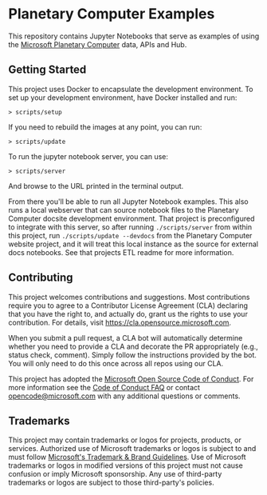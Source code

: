 # Planetary Computer Examples

This repository contains Jupyter Notebooks that serve as examples of using the [Microsoft Planetary Computer](https://planetarycomputer.microsoft.com) data, APIs and Hub.

## Getting Started

This project uses Docker to encapsulate the development environment. To set up your development
environment, have Docker installed and run:

```
> scripts/setup
```

If you need to rebuild the images at any point, you
can run:

```
> scripts/update
```

To run the jupyter notebook server, you can use:

```
> scripts/server
```

And browse to the URL printed in the terminal output.

From there you'll be able to run all Jupyter Notebook examples. This also
runs a local webserver that can source notebook files to the Planetary
Computer docsite development environment. That project is preconfigured to
integrate with this server, so after running `./scripts/server` from within
this project, run `./scripts/update --devdocs` from the Planetary Computer
website project, and it will treat this local instance as the source for
external docs notebooks. See that projects ETL readme for more information.

## Contributing

This project welcomes contributions and suggestions.  Most contributions require you to agree to a
Contributor License Agreement (CLA) declaring that you have the right to, and actually do, grant us
the rights to use your contribution. For details, visit https://cla.opensource.microsoft.com.

When you submit a pull request, a CLA bot will automatically determine whether you need to provide
a CLA and decorate the PR appropriately (e.g., status check, comment). Simply follow the instructions
provided by the bot. You will only need to do this once across all repos using our CLA.

This project has adopted the [Microsoft Open Source Code of Conduct](https://opensource.microsoft.com/codeofconduct/).
For more information see the [Code of Conduct FAQ](https://opensource.microsoft.com/codeofconduct/faq/) or
contact [opencode@microsoft.com](mailto:opencode@microsoft.com) with any additional questions or comments.

## Trademarks

This project may contain trademarks or logos for projects, products, or services. Authorized use of Microsoft
trademarks or logos is subject to and must follow
[Microsoft's Trademark & Brand Guidelines](https://www.microsoft.com/en-us/legal/intellectualproperty/trademarks/usage/general).
Use of Microsoft trademarks or logos in modified versions of this project must not cause confusion or imply Microsoft sponsorship.
Any use of third-party trademarks or logos are subject to those third-party's policies.
